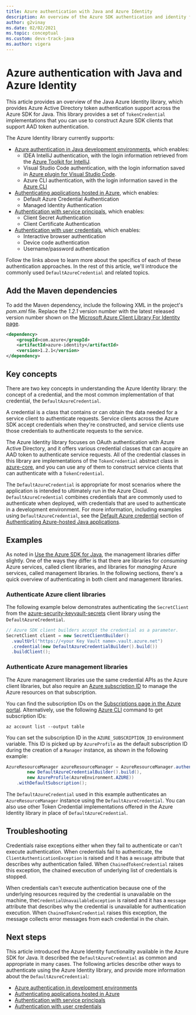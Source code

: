 ```yaml
---
title: Azure authentication with Java and Azure Identity
description: An overview of the Azure SDK authentication and identity functionality
author: g2vinay
ms.date: 02/02/2021
ms.topic: conceptual
ms.custom: devx-track-java
ms.author: vigera
---
```


# Azure authentication with Java and Azure Identity

This article provides an overview of the Java Azure Identity library, which provides Azure Active Directory token authentication support across the Azure SDK for Java. This library provides a set of `TokenCredential` implementations that you can use to construct Azure SDK clients that support AAD token authentication.

The Azure Identity library currently supports:

* [Azure authentication in Java development environments](identity-dev-env-auth.md), which enables:
  * IDEA IntelliJ authentication, with the login information retrieved from the [Azure Toolkit for IntelliJ](/azure/developer/java/toolkit-for-intellij/).
  * Visual Studio Code authentication, with the login information saved in [Azure plugin for Visual Studio Code](https://code.visualstudio.com/docs/azure/extensions).
  * Azure CLI authentication, with the login information saved in the [Azure CLI](/cli/azure/what-is-azure-cli)
* [Authenticating applications hosted in Azure](identity-azure-hosted-auth.md), which enables:
  * Default Azure Credential Authentication
  * Managed Identity Authentication
* [Authentication with service principals](identity-service-principal-auth.md), which enables:
  * Client Secret Authentication
  * Client Certificate Authentication
* [Authentication with user credentials](identity-user-auth.md), which enables:
  * Interactive browser authentication
  * Device code authentication
  * Username/password authentication

Follow the links above to learn more about the specifics of each of these authentication approaches. In the rest of this article, we'll introduce the commonly used `DefaultAzureCredential` and related topics.

## Add the Maven dependencies

To add the Maven dependency, include the following XML in the project's *pom.xml* file. Replace the *1.2.1* version number with the latest released version number shown on the [Microsoft Azure Client Library For Identity page](https://mvnrepository.com/artifact/com.azure/azure-identity).

```xml
<dependency>
    <groupId>com.azure</groupId>
    <artifactId>azure-identity</artifactId>
    <version>1.2.1</version>
</dependency>
```

## Key concepts

There are two key concepts in understanding the Azure Identity library: the concept of a credential, and the most common implementation of that credential, the `DefaultAzureCredential`.

A credential is a class that contains or can obtain the data needed for a service client to authenticate requests. Service clients across the Azure SDK accept credentials when they're constructed, and service clients use those credentials to authenticate requests to the service.

The Azure Identity library focuses on OAuth authentication with Azure Active Directory, and it offers various credential classes that can acquire an AAD token to authenticate service requests. All of the credential classes in this library are implementations of the `TokenCredential` abstract class in [azure-core][azure_core_library], and you can use any of them to construct service clients that can authenticate with a `TokenCredential`.

The `DefaultAzureCredential` is appropriate for most scenarios where the application is intended to ultimately run in the Azure Cloud. `DefaultAzureCredential` combines credentials that are commonly used to authenticate when deployed, with credentials that are used to authenticate in a development environment. For more information, including examples using `DefaultAzureCredential`, see the [Default Azure credential](identity-azure-hosted-auth.md#default-azure-credential) section of [Authenticating Azure-hosted Java applications](identity-azure-hosted-auth.md).

## Examples

As noted in [Use the Azure SDK for Java](overview.md#provision-and-manage-azure-resources-with-management-libraries), the management libraries differ slightly. One of the ways they differ is that there are libraries for *consuming* Azure services, called client libraries, and libraries for *managing* Azure services, called management libraries. In the following sections, there's a quick overview of authenticating in both client and management libraries.

### Authenticate Azure client libraries

The following example below demonstrates authenticating the `SecretClient` from the [azure-security-keyvault-secrets][secrets_client_library] client library using the `DefaultAzureCredential`.

```java
// Azure SDK client builders accept the credential as a parameter.
SecretClient client = new SecretClientBuilder()
  .vaultUrl("https://<your Key Vault name>.vault.azure.net")
  .credential(new DefaultAzureCredentialBuilder().build())
  .buildClient();
```

### Authenticate Azure management libraries

The Azure management libraries use the same credential APIs as the Azure client libraries, but also require an [Azure subscription ID](/learn/modules/create-an-azure-account/4-multiple-subscriptions) to manage the Azure resources on that subscription.

You can find the subscription IDs on the [Subscriptions page in the Azure portal](https://portal.azure.com/#blade/Microsoft_Azure_Billing/SubscriptionsBlade). Alternatively, use the following [Azure CLI][azure_cli] command to get subscription IDs:

```azurecli
az account list --output table
```

You can set the subscription ID in the `AZURE_SUBSCRIPTION_ID` environment variable. This ID is picked up by `AzureProfile` as the default subscription ID during the creation of a `Manager` instance, as shown in the following example:

```java
AzureResourceManager azureResourceManager = AzureResourceManager.authenticate(
        new DefaultAzureCredentialBuilder().build(),
        new AzureProfile(AzureEnvironment.AZURE))
    .withDefaultSubscription();
```

The `DefaultAzureCredential` used in this example authenticates an `AzureResourceManager` instance using the `DefaultAzureCredential`. You can also use other Token Credential implementations offered in the Azure Identity library in place of `DefaultAzureCredential`.

## Troubleshooting

Credentials raise exceptions either when they fail to authenticate or can't execute authentication. When credentials fail to authenticate, the `ClientAuthenticationException` is raised and it has a `message` attribute that describes why authentication failed. When `ChainedTokenCredential` raises this exception, the chained execution of underlying list of credentials is stopped.

When credentials can't execute authentication because one of the underlying resources required by the credential is unavailable on the machine, the`CredentialUnavailableException` is raised and it has a `message` attribute that
describes why the credential is unavailable for authentication execution. When `ChainedTokenCredential` raises this exception, the message collects error messages from each credential in the chain.

## Next steps

This article introduced the Azure Identity functionality available in the Azure SDK for Java. It described the `DefaultAzureCredential` as common and appropriate in many cases. The following articles describe other ways to authenticate using the Azure Identity library, and provide more information about the `DefaultAzureCredential`:

* [Azure authentication in development environments](identity-dev-env-auth.md)
* [Authenticating applications hosted in Azure](identity-azure-hosted-auth.md)
* [Authentication with service principals](identity-service-principal-auth.md)
* [Authentication with user credentials](identity-user-auth.md)

<!-- LINKS -->
[azure_cli]: /cli/azure
[azure_sub]: https://azure.microsoft.com/free/
[source]: https://github.com/Azure/azure-sdk-for-java/tree/master/sdk/identity/azure-identity
[aad_doc]: /azure/active-directory/
[code_of_conduct]: https://opensource.microsoft.com/codeofconduct/
[keys_client_library]: https://github.com/Azure/azure-sdk-for-java/tree/master/sdk/keyvault/azure-security-keyvault-keys
[logging]: https://github.com/Azure/azure-sdk-for-java/wiki/Logging-with-Azure-SDK
[secrets_client_library]: https://github.com/Azure/azure-sdk-for-java/tree/master/sdk/keyvault/azure-security-keyvault-secrets
[eventhubs_client_library]: https://github.com/Azure/azure-sdk-for-java/tree/master/sdk/eventhubs/azure-messaging-eventhubs
[azure_core_library]: https://github.com/Azure/azure-sdk-for-java/tree/master/sdk/core
[javadoc]: https://azure.github.io/azure-sdk-for-java
[jdk_link]: /java/azure/jdk
